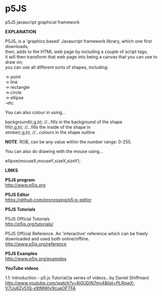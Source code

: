 # p5JS
p5JS javascript graphical framework  

**EXPLANATION**

P5JS, is a 'graphics based' Javascript framework library, which one  first downloads;   
then, adds to the HTML web page by including a couple of script tags;  
it will then transform that web page into being a canvas that you can use to draw on;  
you can use all different sorts of shapes, including:     

-> point  
-> line  
-> rectangle  
-> circle  
-> ellipse  
-etc.  

You can also colour in using...

background(r,g,b); //...fills in the background of the shape  
fill(r,g,b);       //...fills the inside of the shape in  
stroke(r,g,b);     //...colours in the shape outline  

**NOTE**: RGB, can be any value within the number range: 0-255.  

You can also do drawing with the mouse using...  

ellipse(mouseX,mouseY,sizeX,sizeY);

**LINKS**

**P5JS program**    
http://www.p5js.org  

**P5JS Editor**  
https://github.com/processing/p5.js-editor

**P5JS Tutorials**

P5JS Official Tutorials  
http://p5js.org/tutorials/  

P5JS Official Reference. An 'interactive' reference which can be freely downloaded and used both online/offline.  
http://www.p5js.org/reference  

**P5JS Examples**  
http://www.p5js.org/examples  

**YouTube videos**

1.1: Introduction - p5.js Tutorial/(a series of videos...by Daniel Shiffman)  
http://www.youtube.com/watch?v=8j0UDiN7my4&list=PLRqwX-V7Uu6Zy51Q-x9tMWIv9cueOFTFA

